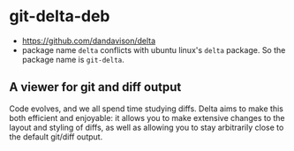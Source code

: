 # git-delta-deb
* https://github.com/dandavison/delta
* package name `delta` conflicts with ubuntu linux's `delta` package. So the package name is `git-delta`.

## A viewer for git and diff output

Code evolves, and we all spend time studying diffs. Delta aims to make this both efficient and enjoyable: it allows you to make extensive changes to the layout and styling of diffs, as well as allowing you to stay arbitrarily close to the default git/diff output.
